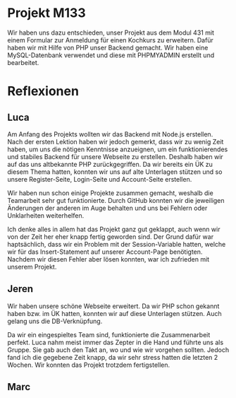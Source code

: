 # Projekt M133
Wir haben uns dazu entschieden, unser Projekt aus dem Modul 431 mit einem Formular zur Anmeldung für einen Kochkurs zu erweitern. 
Dafür haben wir mit Hilfe von PHP unser Backend gemacht. Wir haben eine MySQL-Datenbank verwendet und diese mit PHPMYADMIN erstellt und bearbeitet. 

# Reflexionen
## Luca
Am Anfang des Projekts wollten wir das Backend mit Node.js erstellen. Nach der ersten Lektion haben wir jedoch gemerkt, dass wir zu wenig Zeit haben, um uns die nötigen Kenntnisse anzueignen, um ein funktionierendes und stabiles Backend für unsere Webseite zu erstellen. Deshalb haben wir auf das uns altbekannte PHP zurückgegriffen. Da wir bereits ein ÜK zu diesem Thema hatten, konnten wir uns auf alte Unterlagen stützen und so unsere Register-Seite, Login-Seite und Account-Seite erstellen. 

Wir haben nun schon einige Projekte zusammen gemacht, weshalb die Teamarbeit sehr gut funktionierte. Durch GitHub konnten wir die jeweiligen Änderungen der anderen im Auge behalten und uns bei Fehlern oder Unklarheiten weiterhelfen.

Ich denke alles in allem hat das Projekt ganz gut geklappt, auch wenn wir von der Zeit her eher knapp fertig geworden sind. Der Grund dafür war haptsächlich, dass wir ein Problem mit der Session-Variable hatten, welche wir für das Insert-Statement auf unserer Account-Page benötigten. Nachdem wir diesen Fehler aber lösen konnten, war ich zufrieden mit unserem Projekt.

## Jeren

Wir haben unsere schöne Webseite erweitert. Da wir PHP schon gekannt haben bzw. im ÜK hatten, konnten wir auf diese Unterlagen stützen. Auch gelang uns die DB-Verknüpfung. 

Da wir ein eingespieltes Team sind, funktionierte die Zusammenarbeit perfekt. Luca nahm meist immer das Zepter in die Hand und führte uns als Gruppe. Sie gab auch den Takt an, wo und wie wir vorgehen sollten. 
Jedoch fand ich die gegebene Zeit knapp, da wir sehr stress hatten die letzten 2 Wochen. Wir konnten das Projekt trotzdem fertigstellen.

## Marc
